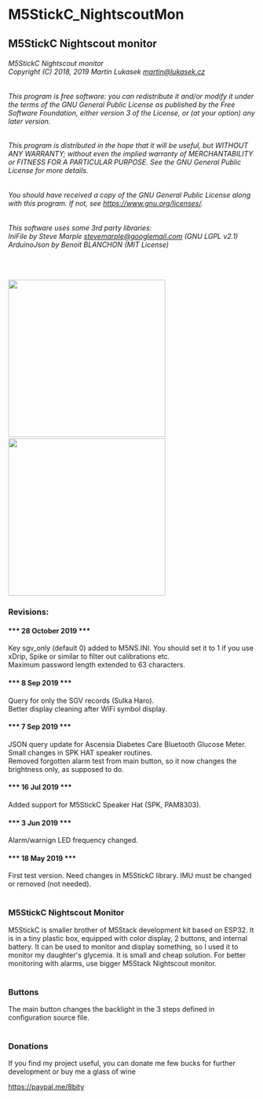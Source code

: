 # M5StickC_NightscoutMon
## M5StickC Nightscout monitor

###### M5StickC Nightscout monitor<br/>Copyright (C) 2018, 2019 Martin Lukasek <martin@lukasek.cz>
###### This program is free software: you can redistribute it and/or modify it under the terms of the GNU General Public License as published by the Free Software Foundation, either version 3 of the License, or (at your option) any later version.
###### This program is distributed in the hope that it will be useful, but WITHOUT ANY WARRANTY; without even the implied warranty of MERCHANTABILITY or FITNESS FOR A PARTICULAR PURPOSE.  See the GNU General Public License for more details.
###### You should have received a copy of the GNU General Public License along with this program. If not, see <https://www.gnu.org/licenses/>. 
###### This software uses some 3rd party libraries:<br/>IniFile by Steve Marple <stevemarple@googlemail.com> (GNU LGPL v2.1)<br/>ArduinoJson by Benoit BLANCHON (MIT License)
<br/>

<img width="320" src="https://raw.githubusercontent.com/mlukasek/M5StickC_NightscoutMon/master/images/M5StickC_Nightscout_w-speaker.jpg">&nbsp;&nbsp;<img width="320" src="https://raw.githubusercontent.com/mlukasek/M5StickC_NightscoutMon/master/images/M5StickC_Nightscout_monitor_watch.jpg">

### Revisions:

#### *** 28 October 2019 ***
Key sgv_only (default 0) added to M5NS.INI. You should set it to 1 if you use xDrip, Spike or similar to filter out calibrations etc.  
Maximum password length extended to 63 characters.  

#### *** 8 Sep 2019 ***
Query for only the SGV records (Sulka Haro).  
Better display cleaning after WiFi symbol display.

#### *** 7 Sep 2019 ***
JSON query update for Ascensia Diabetes Care Bluetooth Glucose Meter.  
Small changes in SPK HAT speaker routines.  
Removed forgotten alarm test from main button, so it now changes the brightness only, as supposed to do.

#### *** 16 Jul 2019 *** 
Added support for M5StickC Speaker Hat (SPK, PAM8303).

#### *** 3 Jun 2019 ***
Alarm/warnign LED frequency changed. 

#### *** 18 May 2019 ***
First test version. Need changes in M5StickC library. IMU must be changed or removed (not needed).<br/><br/>

### M5StickC Nightscout Monitor

M5StickC is smaller brother of M5Stack development kit based on ESP32. It is in a tiny plastic box, equipped with color display, 2 buttons, and internal battery. It can be used to monitor and display something, so I used it to monitor my daughter's glycemia. It is small and cheap solution. For better monitoring with alarms, use bigger M5Stack Nightscout monitor.<br/><br/>


### Buttons

The main button changes the backlight in the 3 steps defined in configuration source file.<br/>
<br/>

### Donations

If you find my project useful, you can donate me few bucks for further development or buy me a glass of wine

https://paypal.me/8bity
